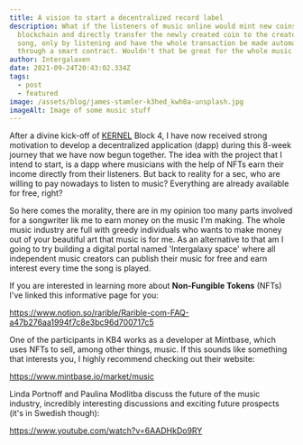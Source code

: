 ```yaml
---
title: A vision to start a decentralized record label
description: What if the listeners of music online would mint new coins to the
  blockchain and directly transfer the newly created coin to the creator of the
  song, only by listening and have the whole transaction be made automatically
  through a smart contract. Wouldn't that be great for the whole music industry?
author: Intergalaxen
date: 2021-09-24T20:43:02.334Z
tags:
  - post
  - featured
image: /assets/blog/james-stamler-k3hed_kwh0a-unsplash.jpg
imageAlt: Image of some music stuff
---
```

After a divine kick-off of [KERNEL](https://kernel.community/en/) Block 4, I have now received strong motivation to develop a decentralized application (dapp) during this 8-week journey that we have now begun together. The idea with the project that I intend to start, is a dapp where musicians with the help of NFTs earn their income directly from their listeners. But back to reality for a sec, who are willing to pay nowadays to listen to music? Everything are already available for free, right? 

So here comes the morality, there are in my opinion too many parts involved for a songwriter lik me to earn money on the music I'm making. The whole music industry are full with greedy individuals who wants to make money out of your beautiful art that music is for me. As an alternative to that am I going to try building a digital portal named 'Intergalaxy space' where all independent music creators can publish their music for free and earn interest every time the song is played.

If you are interested in learning more about **Non-Fungible Tokens** (NFTs) I've linked this informative page for you:

<https://www.notion.so/rarible/Rarible-com-FAQ-a47b276aa1994f7c8e3bc96d700717c5>

One of the participants in KB4 works as a developer at Mintbase, which uses NFTs to sell, among other things, music. If this sounds like something that interests you, I highly recommend checking out their website:

<https://www.mintbase.io/market/music>

Linda Portnoff and Paulina Modlitba discuss the future of the music industry, incredibly interesting discussions and exciting future prospects (it's in Swedish though):

<https://www.youtube.com/watch?v=6AADHkDo9RY>